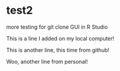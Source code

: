 # test2
more testing for git clone GUI in R Studio

This is a line I added on my local computer!

This is another line, this time from github!

Woo, another line from personal!
